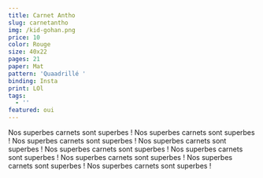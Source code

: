 ```yaml
---
title: Carnet Antho
slug: carnetantho
img: /kid-gohan.png
price: 10
color: Rouge
size: 40x22
pages: 21
paper: Mat
pattern: 'Quaadrillé '
binding: Insta
print: LOl
tags:
  - ''
featured: oui
---
```

Nos superbes carnets sont superbes ! Nos superbes carnets sont superbes ! Nos superbes carnets sont superbes ! Nos superbes carnets sont superbes ! Nos superbes carnets sont superbes ! Nos superbes carnets sont superbes ! Nos superbes carnets sont superbes ! Nos superbes carnets sont superbes ! Nos superbes carnets sont superbes !

